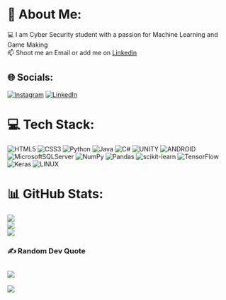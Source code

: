 # 💫 About Me:
💻 I am Cyber Security student with a passion for Machine Learning and Game Making<br>📫 Shoot me an Email or add me on <a href="https://www.linkedin.com/in/yunus-emre-ustundag/">Linkedin</a>


## 🌐 Socials:
[![Instagram](https://img.shields.io/badge/Instagram-%23E4405F.svg?logo=Instagram&logoColor=white)](https://instagram.com/yunus.ustndgg/) [![LinkedIn](https://img.shields.io/badge/LinkedIn-%230077B5.svg?logo=linkedin&logoColor=white)](https://linkedin.com/in/yunus-emre-ustundag/) 

# 💻 Tech Stack:
![HTML5](https://img.shields.io/badge/html5-%23E34F26.svg?style=for-the-badge&logo=html5&logoColor=white) ![CSS3](https://img.shields.io/badge/css3-%231572B6.svg?style=for-the-badge&logo=css3&logoColor=white) ![Python](https://img.shields.io/badge/python-3670A0?style=for-the-badge&logo=python&logoColor=ffdd54) ![Java](https://img.shields.io/badge/java-%23ED8B00.svg?style=for-the-badge&logo=java&logoColor=white) ![C#](https://img.shields.io/badge/c%23-%23239120.svg?style=for-the-badge&logo=c-sharp&logoColor=white) ![UNITY](https://img.shields.io/badge/Unity-%2320232a.svg?style=for-the-badge&logo=unity&logoColor=white) ![ANDROID](https://img.shields.io/badge/android-%2320232a.svg?style=for-the-badge&logo=android&logoColor=%a4c639) ![MicrosoftSQLServer](https://img.shields.io/badge/Microsoft%20SQL%20Sever-CC2927?style=for-the-badge&logo=microsoft%20sql%20server&logoColor=white) ![NumPy](https://img.shields.io/badge/numpy-%23013243.svg?style=for-the-badge&logo=numpy&logoColor=white) ![Pandas](https://img.shields.io/badge/pandas-%23150458.svg?style=for-the-badge&logo=pandas&logoColor=white) ![scikit-learn](https://img.shields.io/badge/scikit--learn-%23F7931E.svg?style=for-the-badge&logo=scikit-learn&logoColor=white) ![TensorFlow](https://img.shields.io/badge/TensorFlow-%23FF6F00.svg?style=for-the-badge&logo=TensorFlow&logoColor=white) ![Keras](https://img.shields.io/badge/Keras-%23D00000.svg?style=for-the-badge&logo=Keras&logoColor=white) ![LINUX](https://img.shields.io/badge/Linux-FCC624?style=for-the-badge&logo=linux&logoColor=black)
# 📊 GitHub Stats:
![](https://github-readme-stats.vercel.app/api?username=yunusustndgg&theme=blueberry&hide_border=false&include_all_commits=false&count_private=false)<br/>
![](https://github-readme-streak-stats.herokuapp.com/?user=yunusustndgg&theme=blueberry&hide_border=false)<br/>
![](https://github-readme-stats.vercel.app/api/top-langs/?username=yunusustndgg&theme=blueberry&hide_border=false&include_all_commits=false&count_private=false&layout=compact)



### ✍️ Random Dev Quote
![](https://quotes-github-readme.vercel.app/api?type=horizontal&theme=tokyonight)
---
[![](https://visitcount.itsvg.in/api?id=yunusustndgg&icon=2&color=0)](https://visitcount.itsvg.in)

<!-- Proudly created with GPRM ( https://gprm.itsvg.in ) -->

<!---
yunusustndgg/yunusustndgg is a ✨ special ✨ repository because its `README.md` (this file) appears on your GitHub profile.
You can click the Preview link to take a look at your changes.
--->
